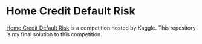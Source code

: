 # Home Credit Default Risk
[Home Credit Default Risk](https://www.kaggle.com/c/home-credit-default-risk) is a competition hosted by Kaggle. This repository is my final solution to this competition.

